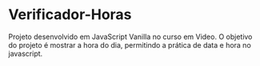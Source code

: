# Verificador-Horas
Projeto desenvolvido em JavaScript Vanilla no curso em Video. O objetivo do projeto é mostrar a hora do dia, permitindo a prática de data e hora no javascript. 
